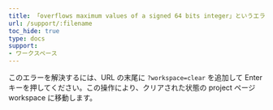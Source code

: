 ```yaml
---
title: 「overflows maximum values of a signed 64 bits integer」というエラーを解決するにはどうすればいいですか？
url: /support/:filename
toc_hide: true
type: docs
support:
- ワークスペース
---
```


このエラーを解決するには、URL の末尾に `?workspace=clear` を追加して Enter キーを押してください。この操作により、クリアされた状態の project ページ workspace に移動します。